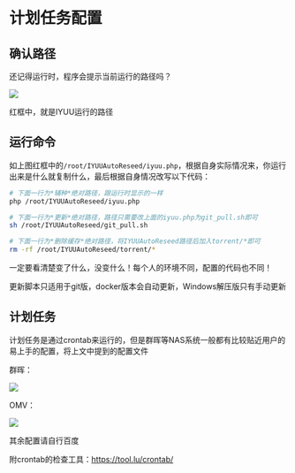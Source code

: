 # 计划任务配置

## 确认路径

还记得运行时，程序会提示当前运行的路径吗？

![](https://cdn.iyuu.cn/usr/uploads/2020/03/2325595327.png)

红框中，就是IYUU运行的路径

## 运行命令

如上图红框中的`/root/IYUUAutoReseed/iyuu.php`，根据自身实际情况来，你运行出来是什么就复制什么，最后根据自身情况改写以下代码：

```sh
# 下面一行为*辅种*绝对路径，跟运行时显示的一样
php /root/IYUUAutoReseed/iyuu.php

# 下面一行为*更新*绝对路径，路径只需要改上面的iyuu.php为git_pull.sh即可
sh /root/IYUUAutoReseed/git_pull.sh

# 下面一行为*删除缓存*绝对路径，将IYUUAutoReseed路径后加入torrent/*即可
rm -rf /root/IYUUAutoReseed/torrent/*
```

一定要看清楚变了什么，没变什么！每个人的环境不同，配置的代码也不同！

更新脚本只适用于git版，docker版本会自动更新，Windows解压版只有手动更新

## 计划任务

计划任务是通过crontab来运行的，但是群晖等NAS系统一般都有比较贴近用户的易上手的配置，将上文中提到的配置文件

群晖：

![](https://cdn.iyuu.cn/usr/uploads/2020/03/722904102.jpg)

OMV：

![](https://i.loli.net/2020/10/09/nf7ep3gcErGKSPw.png)

其余配置请自行百度

附crontab的检查工具：https://tool.lu/crontab/